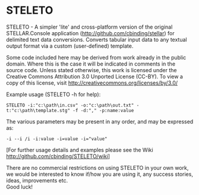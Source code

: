 # STELETO

STELETO - A simpler 'lite' and cross-platform version of the original STELLAR.Console application (http://github.com/cbinding/stellar) for delimited text data conversions. Converts tabular input data to any textual output format via a custom (user-defined) template.  

Some code included here may be derived from work already in the public domain. Where this is the case it will be indicated in comments in the source code. Unless stated otherwise, this work is licensed under the Creative Commons Attribution 3.0 Unported License (CC-BY). To view a copy of this license, visit http://creativecommons.org/licenses/by/3.0/ 

Example usage (STELETO -h for help):  
```
STELETO -i:"c:\path\in.csv" -o:"c:\path\out.txt" -t:"c:\path\template.stg" -f -d:"," -p:name:value
```  
The various parameters may be present in any order, and may be expressed as:  
```
-i --i /i -i:value -i=value -i="value"
```  
[For further usage details and examples please see the Wiki http://github.com/cbinding/STELETO/wiki]

There are no commercial restrictions on using STELETO in your own work, we would be interested to know if/how you are using it, any success stories, ideas, improvements etc.  
Good luck!
